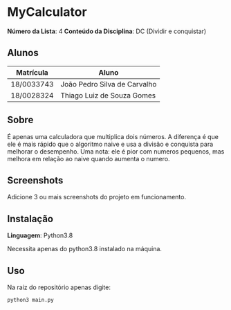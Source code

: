 # MyCalculator

**Número da Lista**: 4
**Conteúdo da Disciplina**: DC (Dividir e conquistar)

## Alunos
|Matrícula | Aluno |
| -- | -- |
| 18/0033743  |  João Pedro Silva de Carvalho |
| 18/0028324  |  Thiago Luiz de Souza Gomes |

## Sobre 
É apenas uma calculadora que multiplica dois números. A diferença é que ele é mais rápido que o algoritmo naive e usa a divisão e conquista para melhorar o desempenho. Uma nota: ele é pior com numeros pequenos, mas melhora em relação ao naive quando aumenta o numero.

## Screenshots
Adicione 3 ou mais screenshots do projeto em funcionamento.

## Instalação 
**Linguagem**: Python3.8

Necessita apenas do python3.8 instalado na máquina.

## Uso 

Na raiz do repositório apenas digite:

~~~Shell
python3 main.py
~~~




